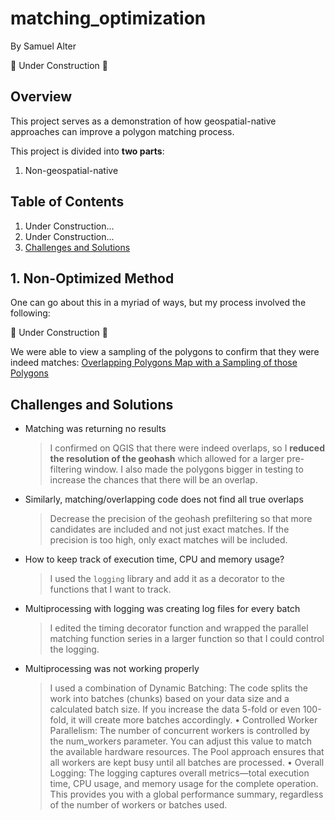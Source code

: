 # matching_optimization

By Samuel Alter

🚧 Under Construction 🚧

## Overview

This project serves as a demonstration of how geospatial-native approaches can improve a polygon matching process.

This project is divided into **two parts**:
1. Non-geospatial-native 

## Table of Contents <a name='toc'></a>

1. Under Construction...
2. Under Construction...
3. [Challenges and Solutions](#challenges)

## 1. Non-Optimized Method

One can go about this in a myriad of ways, but my process involved the following:

🚧 Under Construction 🚧

We were able to view a sampling of the polygons to confirm that they were indeed matches:
[Overlapping Polygons Map with a Sampling of those Polygons](figs/overlapping_polygons_map_10k.png)

## Challenges and Solutions <a name='challenges'></a>

* Matching was returning no results
  > I confirmed on QGIS that there were indeed overlaps, so I **reduced the resolution of the geohash** which allowed for a larger pre-filtering window.
  > I also made the polygons bigger in testing to increase the chances that there will be an overlap.
* Similarly, matching/overlapping code does not find all true overlaps
  > Decrease the precision of the geohash prefiltering so that more candidates are included and not just exact matches. If the precision is too high, only exact matches will be included. 
* How to keep track of execution time, CPU and memory usage?
  > I used the `logging` library and add it as a decorator to the functions that I want to track.
* Multiprocessing with logging was creating log files for every batch
  > I edited the timing decorator function and wrapped the parallel matching function series in a larger function so that I could control the logging.
* Multiprocessing was not working properly
  > I used a combination of Dynamic Batching:
The code splits the work into batches (chunks) based on your data size and a calculated batch size. If you increase the data 5-fold or even 100-fold, it will create more batches accordingly.
	•	Controlled Worker Parallelism:
The number of concurrent workers is controlled by the num_workers parameter. You can adjust this value to match the available hardware resources. The Pool approach ensures that all workers are kept busy until all batches are processed.
	•	Overall Logging:
The logging captures overall metrics—total execution time, CPU usage, and memory usage for the complete operation. This provides you with a global performance summary, regardless of the number of workers or batches used.